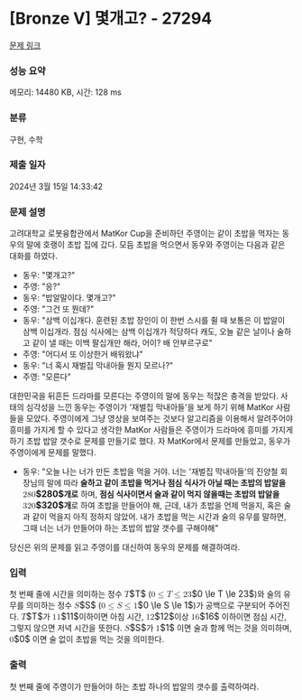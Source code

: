 # [Bronze V] 몇개고? - 27294 

[문제 링크](https://www.acmicpc.net/problem/27294) 

### 성능 요약

메모리: 14480 KB, 시간: 128 ms

### 분류

구현, 수학

### 제출 일자

2024년 3월 15일 14:33:42

### 문제 설명

<p>고려대학교 로봇융합관에서 MatKor Cup을 준비하던 주영이는 같이 초밥을 먹자는 동우의 말에 호랭이 초밥 집에 갔다. 모듬 초밥을 먹으면서 동우와 주영이는 다음과 같은 대화를 하였다.</p>

<ul>
	<li>동우: "몇개고?"</li>
	<li>주영: "응?"</li>
	<li>동우: "밥알말이다. 몇개고?"</li>
	<li>주영: "그건 또 뭔데?"</li>
	<li>동우: "삼백 이십개다. 훈련된 초밥 장인이 이 한번 스시를 쥘 때 보통은 이 밥알이 삼백 이십개라. 점심 식사에는 삼백 이십개가 적당하다 캐도, 오늘 같은 날이나 술하고 같이 낼 때는 이백 팔십개만 해라, 어이? 배 안부르구로"</li>
	<li>주영: "어디서 또 이상한거 배워왔냐"</li>
	<li>동우: "너 혹시 재벌집 막내아들 뭔지 모르나?"</li>
	<li>주영: "모른다"</li>
</ul>

<p>대한민국을 뒤흔든 드라마를 모른다는 주영이의 말에 동우는 적잖은 충격을 받았다. 사태의 심각성을 느낀 동우는 주영이가 '재벌집 막내아들'을 보게 하기 위해 MatKor 사람들을 모았다. 주영이에게 그냥 영상을 보여주는 것보다 알고리즘을 이용해서 알려주어야 흥미를 가지게 할 수 있다고 생각한 MatKor 사람들은 주영이가 드라마에 흥미를 가지게 하기 초밥 밥알 갯수로 문제를 만들기로 했다. 자 MatKor에서 문제를 만들었고, 동우가 주영이에게 문제를 말했다.</p>

<ul>
	<li>동우: "오늘 나는 너가 만든 초밥을 먹을 거야. 너는 '재벌집 막내아들'의 진양철 회장님의 말에 따라 <strong>술하고 같이 초밥을 먹거나 점심 식사가 아닐 때는 초밥의 밥알을 <mjx-container class="MathJax" jax="CHTML" style="font-size: 109%; position: relative;"><mjx-math class="MJX-TEX" aria-hidden="true"><mjx-mn class="mjx-n"><mjx-c class="mjx-c32"></mjx-c><mjx-c class="mjx-c38"></mjx-c><mjx-c class="mjx-c30"></mjx-c></mjx-mn></mjx-math><mjx-assistive-mml unselectable="on" display="inline"><math xmlns="http://www.w3.org/1998/Math/MathML"><mn>280</mn></math></mjx-assistive-mml><span aria-hidden="true" class="no-mathjax mjx-copytext">$280$</span></mjx-container>개로</strong> 하며, <strong>점심 식사이면서 술과 같이 먹지 않을때는 초밥의 밥알을 <mjx-container class="MathJax" jax="CHTML" style="font-size: 109%; position: relative;"><mjx-math class="MJX-TEX" aria-hidden="true"><mjx-mn class="mjx-n"><mjx-c class="mjx-c33"></mjx-c><mjx-c class="mjx-c32"></mjx-c><mjx-c class="mjx-c30"></mjx-c></mjx-mn></mjx-math><mjx-assistive-mml unselectable="on" display="inline"><math xmlns="http://www.w3.org/1998/Math/MathML"><mn>320</mn></math></mjx-assistive-mml><span aria-hidden="true" class="no-mathjax mjx-copytext">$320$</span></mjx-container>개</strong>로 하여 초밥을 만들어야 해, 근데, 내가 초밥을 언제 먹을지, 혹은 술과 같이 먹을지 아직 정하지 않았어. 내가 초밥을 먹는 시간과 술의 유무를 말하면, 그때 너는 너가 만들어야 하는 초밥의 밥알 갯수를 구해야해"</li>
</ul>

<p>당신은 위의 문제를 읽고 주영이를 대신하여 동우의 문제를 해결하여라.</p>

### 입력 

 <p>첫 번째 줄에 시간을 의미하는 정수 <mjx-container class="MathJax" jax="CHTML" style="font-size: 109%; position: relative;"><mjx-math class="MJX-TEX" aria-hidden="true"><mjx-mi class="mjx-i"><mjx-c class="mjx-c1D447 TEX-I"></mjx-c></mjx-mi></mjx-math><mjx-assistive-mml unselectable="on" display="inline"><math xmlns="http://www.w3.org/1998/Math/MathML"><mi>T</mi></math></mjx-assistive-mml><span aria-hidden="true" class="no-mathjax mjx-copytext">$T$</span></mjx-container> (<mjx-container class="MathJax" jax="CHTML" style="font-size: 109%; position: relative;"><mjx-math class="MJX-TEX" aria-hidden="true"><mjx-mn class="mjx-n"><mjx-c class="mjx-c30"></mjx-c></mjx-mn><mjx-mo class="mjx-n" space="4"><mjx-c class="mjx-c2264"></mjx-c></mjx-mo><mjx-mi class="mjx-i" space="4"><mjx-c class="mjx-c1D447 TEX-I"></mjx-c></mjx-mi><mjx-mo class="mjx-n" space="4"><mjx-c class="mjx-c2264"></mjx-c></mjx-mo><mjx-mn class="mjx-n" space="4"><mjx-c class="mjx-c32"></mjx-c><mjx-c class="mjx-c33"></mjx-c></mjx-mn></mjx-math><mjx-assistive-mml unselectable="on" display="inline"><math xmlns="http://www.w3.org/1998/Math/MathML"><mn>0</mn><mo>≤</mo><mi>T</mi><mo>≤</mo><mn>23</mn></math></mjx-assistive-mml><span aria-hidden="true" class="no-mathjax mjx-copytext">$0 \le T \le 23$</span></mjx-container>)와 술의 유무를 의미하는 정수 <mjx-container class="MathJax" jax="CHTML" style="font-size: 109%; position: relative;"><mjx-math class="MJX-TEX" aria-hidden="true"><mjx-mi class="mjx-i"><mjx-c class="mjx-c1D446 TEX-I"></mjx-c></mjx-mi></mjx-math><mjx-assistive-mml unselectable="on" display="inline"><math xmlns="http://www.w3.org/1998/Math/MathML"><mi>S</mi></math></mjx-assistive-mml><span aria-hidden="true" class="no-mathjax mjx-copytext">$S$</span></mjx-container> (<mjx-container class="MathJax" jax="CHTML" style="font-size: 109%; position: relative;"><mjx-math class="MJX-TEX" aria-hidden="true"><mjx-mn class="mjx-n"><mjx-c class="mjx-c30"></mjx-c></mjx-mn><mjx-mo class="mjx-n" space="4"><mjx-c class="mjx-c2264"></mjx-c></mjx-mo><mjx-mi class="mjx-i" space="4"><mjx-c class="mjx-c1D446 TEX-I"></mjx-c></mjx-mi><mjx-mo class="mjx-n" space="4"><mjx-c class="mjx-c2264"></mjx-c></mjx-mo><mjx-mn class="mjx-n" space="4"><mjx-c class="mjx-c31"></mjx-c></mjx-mn></mjx-math><mjx-assistive-mml unselectable="on" display="inline"><math xmlns="http://www.w3.org/1998/Math/MathML"><mn>0</mn><mo>≤</mo><mi>S</mi><mo>≤</mo><mn>1</mn></math></mjx-assistive-mml><span aria-hidden="true" class="no-mathjax mjx-copytext">$0 \le S \le 1$</span></mjx-container>)가 공백으로 구분되어 주어진다. <mjx-container class="MathJax" jax="CHTML" style="font-size: 109%; position: relative;"><mjx-math class="MJX-TEX" aria-hidden="true"><mjx-mi class="mjx-i"><mjx-c class="mjx-c1D447 TEX-I"></mjx-c></mjx-mi></mjx-math><mjx-assistive-mml unselectable="on" display="inline"><math xmlns="http://www.w3.org/1998/Math/MathML"><mi>T</mi></math></mjx-assistive-mml><span aria-hidden="true" class="no-mathjax mjx-copytext">$T$</span></mjx-container>가 <mjx-container class="MathJax" jax="CHTML" style="font-size: 109%; position: relative;"><mjx-math class="MJX-TEX" aria-hidden="true"><mjx-mn class="mjx-n"><mjx-c class="mjx-c31"></mjx-c><mjx-c class="mjx-c31"></mjx-c></mjx-mn></mjx-math><mjx-assistive-mml unselectable="on" display="inline"><math xmlns="http://www.w3.org/1998/Math/MathML"><mn>11</mn></math></mjx-assistive-mml><span aria-hidden="true" class="no-mathjax mjx-copytext">$11$</span></mjx-container>이하이면 아침 시간, <mjx-container class="MathJax" jax="CHTML" style="font-size: 109%; position: relative;"><mjx-math class="MJX-TEX" aria-hidden="true"><mjx-mn class="mjx-n"><mjx-c class="mjx-c31"></mjx-c><mjx-c class="mjx-c32"></mjx-c></mjx-mn></mjx-math><mjx-assistive-mml unselectable="on" display="inline"><math xmlns="http://www.w3.org/1998/Math/MathML"><mn>12</mn></math></mjx-assistive-mml><span aria-hidden="true" class="no-mathjax mjx-copytext">$12$</span></mjx-container>이상 <mjx-container class="MathJax" jax="CHTML" style="font-size: 109%; position: relative;"><mjx-math class="MJX-TEX" aria-hidden="true"><mjx-mn class="mjx-n"><mjx-c class="mjx-c31"></mjx-c><mjx-c class="mjx-c36"></mjx-c></mjx-mn></mjx-math><mjx-assistive-mml unselectable="on" display="inline"><math xmlns="http://www.w3.org/1998/Math/MathML"><mn>16</mn></math></mjx-assistive-mml><span aria-hidden="true" class="no-mathjax mjx-copytext">$16$</span></mjx-container> 이하이면 점심 시간, 그렇지 않으면 저녁 시간을 뜻한다. <mjx-container class="MathJax" jax="CHTML" style="font-size: 109%; position: relative;"><mjx-math class="MJX-TEX" aria-hidden="true"><mjx-mi class="mjx-i"><mjx-c class="mjx-c1D446 TEX-I"></mjx-c></mjx-mi></mjx-math><mjx-assistive-mml unselectable="on" display="inline"><math xmlns="http://www.w3.org/1998/Math/MathML"><mi>S</mi></math></mjx-assistive-mml><span aria-hidden="true" class="no-mathjax mjx-copytext">$S$</span></mjx-container>가 <mjx-container class="MathJax" jax="CHTML" style="font-size: 109%; position: relative;"><mjx-math class="MJX-TEX" aria-hidden="true"><mjx-mn class="mjx-n"><mjx-c class="mjx-c31"></mjx-c></mjx-mn></mjx-math><mjx-assistive-mml unselectable="on" display="inline"><math xmlns="http://www.w3.org/1998/Math/MathML"><mn>1</mn></math></mjx-assistive-mml><span aria-hidden="true" class="no-mathjax mjx-copytext">$1$</span></mjx-container> 이면 술과 함께 먹는 것을 의미하며, <mjx-container class="MathJax" jax="CHTML" style="font-size: 109%; position: relative;"><mjx-math class="MJX-TEX" aria-hidden="true"><mjx-mn class="mjx-n"><mjx-c class="mjx-c30"></mjx-c></mjx-mn></mjx-math><mjx-assistive-mml unselectable="on" display="inline"><math xmlns="http://www.w3.org/1998/Math/MathML"><mn>0</mn></math></mjx-assistive-mml><span aria-hidden="true" class="no-mathjax mjx-copytext">$0$</span></mjx-container> 이면 술 없이 초밥을 먹는 것을 의미한다.</p>

### 출력 

 <p>첫 번째 줄에 주영이가 만들어야 하는 초밥 하나의 밥알의 갯수를 출력하여라.</p>

